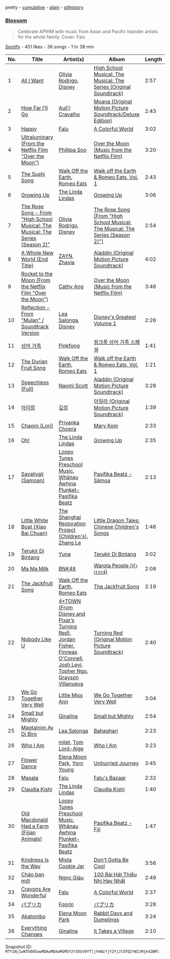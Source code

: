 pretty - [cumulative](/playlists/cumulative/37i9dQZF1DWU24O1KPl8Ai.md) - [plain](/playlists/plain/37i9dQZF1DWU24O1KPl8Ai) - [githistory](https://github.githistory.xyz/mackorone/spotify-playlist-archive/blob/main/playlists/plain/37i9dQZF1DWU24O1KPl8Ai)

### [Blossom](https://open.spotify.com/playlist/37i9dQZF1DWU24O1KPl8Ai)

> Celebrate APIHM with music from Asian and Pacific Islander artists for the whole family\. Cover: Falu

[Spotify](https://open.spotify.com/user/spotify) - 451 likes - 36 songs - 1 hr 38 min

| No. | Title | Artist(s) | Album | Length |
|---|---|---|---|---|
| 1 | [All I Want](https://open.spotify.com/track/1v6svH1Fyx9C1nIt1mA2DT) | [Olivia Rodrigo](https://open.spotify.com/artist/1McMsnEElThX1knmY4oliG), [Disney](https://open.spotify.com/artist/3xvaSlT4xsyk6lY1ESOspO) | [High School Musical: The Musical: The Series \(Original Soundtrack\)](https://open.spotify.com/album/4GgojLZOPRu8MdUVmjNRSI) | 2:57 |
| 2 | [How Far I'll Go](https://open.spotify.com/track/6mb6lVLNrcUgLnEN8QnDJd) | [Auli'i Cravalho](https://open.spotify.com/artist/5mnS9jJdKQQcRSqFu5YPVe) | [Moana \(Original Motion Picture Soundtrack/Deluxe Edition\)](https://open.spotify.com/album/6pZj4nvx6lV3ulIK3BSjvs) | 2:43 |
| 3 | [Happy](https://open.spotify.com/track/5V3T4m5Ak4wjfON9SekdYE) | [Falu](https://open.spotify.com/artist/3jk7OJ4HfTtHvmwh0DkAl1) | [A Colorful World](https://open.spotify.com/album/3rjX6PHBw0KW8aqhxxQXfc) | 3:02 |
| 4 | [Ultraluminary \(From the Netflix Film "Over the Moon"\)](https://open.spotify.com/track/5Yx7Cl7QZx80fx3hvESVB2) | [Phillipa Soo](https://open.spotify.com/artist/2OEGI2wrCVmvavKEOMlccy) | [Over the Moon \(Music from the Netflix Film\)](https://open.spotify.com/album/3Bx1Oe2Umw0n4tNbIpO1aD) | 3:20 |
| 5 | [The Sushi Song](https://open.spotify.com/track/73JULBVnVxfA0BEhpFgyI0) | [Walk Off the Earth](https://open.spotify.com/artist/6jEiUoyyJNPHzSR0Nib6HX), [Romeo Eats](https://open.spotify.com/artist/5woC1o9bxzyhV7sXR5t5Nd) | [Walk off the Earth & Romeo Eats, Vol\. 1](https://open.spotify.com/album/44vnzHdyCejk6nXISI9LYE) | 2:43 |
| 6 | [Growing Up](https://open.spotify.com/track/4Pa5KeSpeVbr6ubFTiG6If) | [The Linda Lindas](https://open.spotify.com/artist/13dTrWNNrnZ3AkgNyQNKP5) | [Growing Up](https://open.spotify.com/album/6BkAzZNlSz80Iz3oTlKHet) | 3:06 |
| 7 | [The Rose Song \- From "High School Musical: The Musical: The Series \(Season 2\)"](https://open.spotify.com/track/3qxzozdGFaBxQ0X4HkrMr0) | [Olivia Rodrigo](https://open.spotify.com/artist/1McMsnEElThX1knmY4oliG), [Disney](https://open.spotify.com/artist/3xvaSlT4xsyk6lY1ESOspO) | [The Rose Song \[From "High School Musical: The Musical: The Series \(Season 2\)"\]](https://open.spotify.com/album/6TeOuy8VtjfYy52ntsnu1m) | 2:54 |
| 8 | [A Whole New World \(End Title\)](https://open.spotify.com/track/4U9CF27YlwHRtUGKUzhUTT) | [ZAYN](https://open.spotify.com/artist/5ZsFI1h6hIdQRw2ti0hz81), [Zhavia](https://open.spotify.com/artist/1CO6e7WRJvSFenmQO8n64C) | [Aladdin \(Original Motion Picture Soundtrack\)](https://open.spotify.com/album/4WGcPCflN9FNccSu7tE9iS) | 4:02 |
| 9 | [Rocket to the Moon \(From the Netflix Film "Over the Moon"\)](https://open.spotify.com/track/7z6wKPYntTIAPLNOZRQq3t) | [Cathy Ang](https://open.spotify.com/artist/3qLXQKIfWi7roh2tmVRjzn) | [Over the Moon \(Music from the Netflix Film\)](https://open.spotify.com/album/3Bx1Oe2Umw0n4tNbIpO1aD) | 3:48 |
| 10 | [Reflection \- From "Mulan" / Soundtrack Version](https://open.spotify.com/track/4ASPjY65S7crmZBHML0L8d) | [Lea Salonga](https://open.spotify.com/artist/1GlMjIezcLwV3OFlX0uXOv), [Disney](https://open.spotify.com/artist/3xvaSlT4xsyk6lY1ESOspO) | [Disney's Greatest Volume 1](https://open.spotify.com/album/4xNCqk5KdkOQvdbaepGjTY) | 2:26 |
| 11 | [상어 가족](https://open.spotify.com/track/0eDCNQhD35WMRfVnEFkngS) | [Pinkfong](https://open.spotify.com/artist/7cTXfwpe9peK0UE1bZyIWZ) | [핑크퐁 상어 가족 스페셜](https://open.spotify.com/album/76FuF3eNaB7pb2ttLhgmBS) | 1:41 |
| 12 | [The Durian Fruit Song](https://open.spotify.com/track/4X3TL8IpWC1XA13uY5VKxx) | [Walk Off the Earth](https://open.spotify.com/artist/6jEiUoyyJNPHzSR0Nib6HX), [Romeo Eats](https://open.spotify.com/artist/5woC1o9bxzyhV7sXR5t5Nd) | [Walk off the Earth & Romeo Eats, Vol\. 1](https://open.spotify.com/album/44vnzHdyCejk6nXISI9LYE) | 1:21 |
| 13 | [Speechless \(Full\)](https://open.spotify.com/track/0XPsOSYzDJZJArevQNm2AR) | [Naomi Scott](https://open.spotify.com/artist/2Zi3RrdQqk63Xj0914STkS) | [Aladdin \(Original Motion Picture Soundtrack\)](https://open.spotify.com/album/4WGcPCflN9FNccSu7tE9iS) | 3:28 |
| 14 | [아리랑](https://open.spotify.com/track/4gnwVmZzD3CHS3TxWWXsdF) | [김설](https://open.spotify.com/artist/1Rpske9llnGby44tCgwPw7) | [아일라 \(Original Motion Picture Soundtrack\)](https://open.spotify.com/album/7xHcS5E4SBQHVG7tBnpK68) | 1:39 |
| 15 | [Chaoro \(Lori\)](https://open.spotify.com/track/3GK9bFPNVtFrjIhZDNyfZp) | [Priyanka Chopra](https://open.spotify.com/artist/5TPY1mgCEaVjJQnpDPFJVF) | [Mary Kom](https://open.spotify.com/album/3Bq5ez5mocOfymcQM1WVGV) | 2:33 |
| 16 | [Oh!](https://open.spotify.com/track/1Wn0A9wVEQXj2JVbdsclpi) | [The Linda Lindas](https://open.spotify.com/artist/13dTrWNNrnZ3AkgNyQNKP5) | [Growing Up](https://open.spotify.com/album/6BkAzZNlSz80Iz3oTlKHet) | 2:35 |
| 17 | [Savalivali \(Samoan\)](https://open.spotify.com/track/3M2TGqVFKoz2feiaf6lBOA) | [Loopy Tunes Preschool Music](https://open.spotify.com/artist/0nyv9lZZ2dBi8WzcRfyH6y), [Whānau Āwhina Plunket\-Pasifika Beatz](https://open.spotify.com/artist/69gi80HKXW67UHDsNLBTWT) | [Pasifika Beatz \- Sāmoa](https://open.spotify.com/album/3WJetsVWzIWH0MkPpD5aXL) | 2:13 |
| 18 | [Little White Boat \(Xiao Bai Chuan\)](https://open.spotify.com/track/0tm7WrM4kZCRkJlDQrZnWM) | [The Shanghai Restoration Project \(Children's\)](https://open.spotify.com/artist/0iPlj0tx9FeLGxY9RzUsyI), [Zhang Le](https://open.spotify.com/artist/0OjNOM80cyADVtqhZqGqSO) | [Little Dragon Tales: Chinese Children's Songs](https://open.spotify.com/album/6whaTbpLjOPtKEBUVpAuqK) | 1:48 |
| 19 | [Terukir Di Bintang](https://open.spotify.com/track/0tiFAoHT0dBr3kk7owGL7q) | [Yuna](https://open.spotify.com/artist/3kHVioJpVxlazAAKQ64pC1) | [Terukir Di Bintang](https://open.spotify.com/album/7aB1a1ifJVpp2bfbTQkCLa) | 3:02 |
| 20 | [Ma Ma Milk](https://open.spotify.com/track/1TwncWnOqITdWsf3FcGt6Y) | [BNK48](https://open.spotify.com/artist/0A7q0U0IEdNOHWnQpMRQdD) | [Warota People \(หัวเราะเซ่\)](https://open.spotify.com/album/2Q5yTezFLPUqCK80DOgElC) | 2:08 |
| 21 | [The Jackfruit Song](https://open.spotify.com/track/73FuPPW3RJQCXX7bpZoWfD) | [Walk Off the Earth](https://open.spotify.com/artist/6jEiUoyyJNPHzSR0Nib6HX), [Romeo Eats](https://open.spotify.com/artist/5woC1o9bxzyhV7sXR5t5Nd) | [The Jackfruit Song](https://open.spotify.com/album/7FpIebCGpeEGB8WoiWEywF) | 2:19 |
| 22 | [Nobody Like U](https://open.spotify.com/track/4RjHp1VmFey9XcloX4ia0d) | [4\*TOWN \(From Disney and Pixar’s Turning Red\)](https://open.spotify.com/artist/7jLpPyJ5gQxCvwiBsUfFu6), [Jordan Fisher](https://open.spotify.com/artist/60wslYioiBcxSTInM4nIy2), [Finneas O'Connell](https://open.spotify.com/artist/7hCuNVmOMT7ntattMgmL96), [Josh Levi](https://open.spotify.com/artist/6NvsNA4Ea62yJh7ePTS8gz), [Topher Ngo](https://open.spotify.com/artist/10WKlp1bjWxC1IWbpX4Q6l), [Grayson Villanueva](https://open.spotify.com/artist/0wSCwQI0t7XUj0zdGO25PZ) | [Turning Red \(Original Motion Picture Soundtrack\)](https://open.spotify.com/album/2UrGhXsHJcETzPLQCB2vXJ) | 2:40 |
| 23 | [We Go Together Very Well](https://open.spotify.com/track/6lVmVOq1KV2Hw0n22dMQWl) | [Little Miss Ann](https://open.spotify.com/artist/0G7JrLPvqOjHcv891aUiUb) | [We Go Together Very Well](https://open.spotify.com/album/6SHJmgrtEgluN2fC5kONw6) | 3:04 |
| 24 | [Small but Mighty](https://open.spotify.com/track/2tSaIsNOHPULivFVlHejoG) | [Ginalina](https://open.spotify.com/artist/06QOnJaT57H3lQcrx3B1kP) | [Small but Mighty](https://open.spotify.com/album/02oEsC2mLDX2DcK13w23hI) | 2:54 |
| 25 | [Magtainim Ay Di Biro](https://open.spotify.com/track/3ZGLaAe3GZn9NDOMpck19A) | [Lea Salonga](https://open.spotify.com/artist/1GlMjIezcLwV3OFlX0uXOv) | [Bahaghari](https://open.spotify.com/album/7hmjVLjXyiyoI3NmVSd0F4) | 2:23 |
| 26 | [Who I Am](https://open.spotify.com/track/0b7KwwNxPh1VtxGBLRMmR9) | [milet](https://open.spotify.com/artist/45ft4DyTCEJfQwTBHXpdhM), [Tom Lord\-Alge](https://open.spotify.com/artist/32ckuKo8LrZhQMyCehYKkt) | [Who I Am](https://open.spotify.com/album/7z9WTkLdk9fseQpe7aBsGT) | 3:23 |
| 27 | [Flower Dance](https://open.spotify.com/track/44QY1SuuQ0gGZKAI8r0GmL) | [Elena Moon Park](https://open.spotify.com/artist/4Okanr8CZ6f2oGudDIyv77), [Yorn Young](https://open.spotify.com/artist/3E72QMf21FGdDl2Z7tc0Y1) | [Unhurried Journey](https://open.spotify.com/album/7w5fyghQ8REBwoshGruGEl) | 3:45 |
| 28 | [Masala](https://open.spotify.com/track/56FzilJIcpwZlq4cdk5D0C) | [Falu](https://open.spotify.com/artist/3jk7OJ4HfTtHvmwh0DkAl1) | [Falu's Bazaar](https://open.spotify.com/album/3wy3vxrfLLj3LtqORejl5o) | 2:32 |
| 29 | [Claudia Kishi](https://open.spotify.com/track/5gpNwS8UaDW3lSfx1LayPs) | [The Linda Lindas](https://open.spotify.com/artist/13dTrWNNrnZ3AkgNyQNKP5) | [Claudia Kishi](https://open.spotify.com/album/0KOMK7EDDr4nEnr15BvAUF) | 1:40 |
| 30 | [Old Macdonald Had a Farm \(Fijian Animals\)](https://open.spotify.com/track/3W81h9LL3CJ5aLgPNtpIVw) | [Loopy Tunes Preschool Music](https://open.spotify.com/artist/0nyv9lZZ2dBi8WzcRfyH6y), [Whānau Āwhina Plunket\-Pasifika Beatz](https://open.spotify.com/artist/69gi80HKXW67UHDsNLBTWT) | [Pasifika Beatz \- Fiji](https://open.spotify.com/album/48yJ52hSvTKfFqPRSgAa8i) | 1:47 |
| 31 | [Kindness Is the Way](https://open.spotify.com/track/3W6hGiZYo45YRy77MjoQlc) | [Mista Cookie Jar](https://open.spotify.com/artist/0HL2EVwbtbmTaUirGt9hWt) | [Don't Gotta Be Cool](https://open.spotify.com/album/7Dmkj0ruoRevuG1gKXRpfy) | 3:56 |
| 32 | [Chào bạn mới](https://open.spotify.com/track/1NEXmJEeJVsjoZzrXRwxly) | [Ngọc Giàu](https://open.spotify.com/artist/3G5To1AOkPARtsN9fmlSWc) | [100 Bài Hát Thiếu Nhi Hay Nhất](https://open.spotify.com/album/50ldHY2iTLgjfoBXX6jgX6) | 2:49 |
| 33 | [Crayons Are Wonderful](https://open.spotify.com/track/23BlJRUssJuIYtkc8svTru) | [Falu](https://open.spotify.com/artist/3jk7OJ4HfTtHvmwh0DkAl1) | [A Colorful World](https://open.spotify.com/album/3rjX6PHBw0KW8aqhxxQXfc) | 2:37 |
| 34 | [パプリカ](https://open.spotify.com/track/60t5lev16eczZXurTNf56k) | [Foorin](https://open.spotify.com/artist/3h95Ve9m3Q07d8VG6V9hEU) | [パプリカ](https://open.spotify.com/album/2cBaztI22TPEULZE6nfYUm) | 3:28 |
| 35 | [Akatombo](https://open.spotify.com/track/5adXOZrM20D1AENYn3LKCy) | [Elena Moon Park](https://open.spotify.com/artist/4Okanr8CZ6f2oGudDIyv77) | [Rabbit Days and Dumplings](https://open.spotify.com/album/4YhjCfn1LfDFEzlu6JFxjy) | 3:24 |
| 36 | [Everything Changes](https://open.spotify.com/track/6Wu83JDx7qaqCpnC9KKErC) | [Ginalina](https://open.spotify.com/artist/06QOnJaT57H3lQcrx3B1kP) | [It Takes a Village](https://open.spotify.com/album/5LJ9VTi0t1VDCC6F8ysRCf) | 2:10 |

Snapshot ID: `MTY1NjIwNTU0OSwwMDAwMDAwMGM5Y2Y3OGY0YTljYmNiYjY2YjJlOTQ2YWIzMjk4ZWRl`
